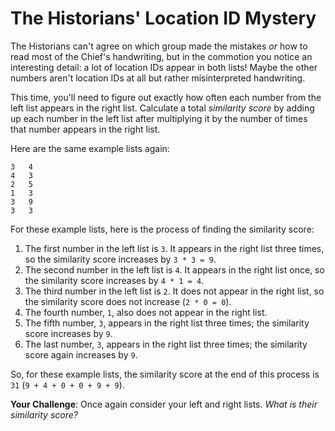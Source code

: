 # The Historians' Location ID Mystery

The Historians can't agree on which group made the mistakes *or* how to read most of the Chief's handwriting, but in the commotion you notice an interesting detail: a lot of location IDs appear in both lists! Maybe the other numbers aren't location IDs at all but rather misinterpreted handwriting.

This time, you'll need to figure out exactly how often each number from the left list appears in the right list. Calculate a total *similarity score* by adding up each number in the left list after multiplying it by the number of times that number appears in the right list.

Here are the same example lists again:

```
3   4
4   3
2   5
1   3
3   9
3   3
```

For these example lists, here is the process of finding the similarity score:

1. The first number in the left list is `3`. It appears in the right list three times, so the similarity score increases by `3 * 3 = 9`.
2. The second number in the left list is `4`. It appears in the right list once, so the similarity score increases by `4 * 1 = 4`.
3. The third number in the left list is `2`. It does not appear in the right list, so the similarity score does not increase (`2 * 0 = 0`).
4. The fourth number, `1`, also does not appear in the right list.
5. The fifth number, `3`, appears in the right list three times; the similarity score increases by `9`.
6. The last number, `3`, appears in the right list three times; the similarity score again increases by `9`.

So, for these example lists, the similarity score at the end of this process is `31` (`9 + 4 + 0 + 0 + 9 + 9`).

**Your Challenge**: Once again consider your left and right lists. *What is their similarity score?*